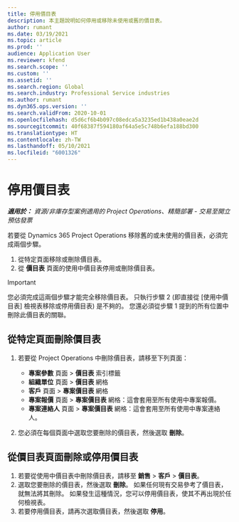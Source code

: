 ```yaml
---
title: 停用價目表
description: 本主題說明如何停用或移除未使用或舊的價目表。
author: rumant
ms.date: 03/19/2021
ms.topic: article
ms.prod: ''
audience: Application User
ms.reviewer: kfend
ms.search.scope: ''
ms.custom: ''
ms.assetid: ''
ms.search.region: Global
ms.search.industry: Professional Service industries
ms.author: rumant
ms.dyn365.ops.version: ''
ms.search.validFrom: 2020-10-01
ms.openlocfilehash: d5d6cf6b4b097c08edca5a3235ed1b438a0eae2d
ms.sourcegitcommit: 40f68387f594180af64a5e5c748b6efa188bd300
ms.translationtype: HT
ms.contentlocale: zh-TW
ms.lasthandoff: 05/10/2021
ms.locfileid: "6001326"
---
```

# <a name="deactivate-price-lists"></a>停用價目表 

_**適用於：** 資源/非庫存型案例適用的 Project Operations、精簡部署 - 交易至開立預估發票_

若要從 Dynamics 365 Project Operations 移除舊的或未使用的價目表，必須完成兩個步驟。 

1. 從特定頁面移除或刪除價目表。
2. 從 **價目表** 頁面的使用中價目表停用或刪除價目表。

>[!IMPORTANT]
> 您必須完成這兩個步驟才能完全移除價目表。 只執行步驟 2 (即直接從 [使用中價目表] 檢視表移除或停用價目表) 是不夠的。 您還必須從步驟 1 提到的所有位置中刪除此價目表的關聯。

## <a name="delete-the-price-list-from-specific-pages"></a>從特定頁面刪除價目表
1. 若要從 Project Operations 中刪除價目表，請移至下列頁面：  

      - **專案參數** 頁面 > **價目表** 索引標籤
      - **組織單位** 頁面 > **價目表** 網格
      - **客戶** 頁面 > **專案價目表** 網格
      - **專案報價** 頁面 > **專案價目表** 網格：這會套用至所有使用中專案報價。
      - **專案連絡人** 頁面 > **專案價目表** 網格：這會套用至所有使用中專案連絡人。

 2. 您必須在每個頁面中選取您要刪除的價目表，然後選取 **刪除**。 
 
## <a name="delete-or-deactivate-the-price-list-from-the-price-lists-page"></a>從價目表頁面刪除或停用價目表
 
1. 若要從使用中價目表中刪除價目表，請移至 **銷售** > **客戶** > **價目表**。 
2. 選取您要刪除的價目表，然後選取 **刪除**。 如果任何現有交易參考了價目表，就無法將其刪除。 如果發生這種情況，您可以停用價目表，使其不再出現於任何檢視表。 
3. 若要停用價目表，請再次選取價目表，然後選取 **停用**。   
